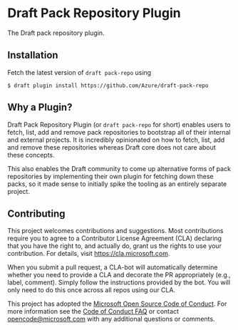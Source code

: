 # Draft Pack Repository Plugin

The Draft pack repository plugin.

## Installation

Fetch the latest version of `draft pack-repo` using

```
$ draft plugin install https://github.com/Azure/draft-pack-repo
```

## Why a Plugin?

Draft Pack Repository Plugin (or `draft pack-repo` for short) enables users to fetch, list, add and
remove pack repositories to bootstrap all of their internal and external projects. It is incredibly
opinionated on how to fetch, list, add and remove these repositories whereas Draft core does not
care about these concepts.

This also enables the Draft community to come up alternative forms of pack repositories by
implementing their own plugin for fetching down these packs, so it made sense to initially spike the
tooling as an entirely separate project.

## Contributing

This project welcomes contributions and suggestions.  Most contributions require you to agree to a
Contributor License Agreement (CLA) declaring that you have the right to, and actually do, grant us
the rights to use your contribution. For details, visit https://cla.microsoft.com.

When you submit a pull request, a CLA-bot will automatically determine whether you need to provide
a CLA and decorate the PR appropriately (e.g., label, comment). Simply follow the instructions
provided by the bot. You will only need to do this once across all repos using our CLA.

This project has adopted the [Microsoft Open Source Code of Conduct](https://opensource.microsoft.com/codeofconduct/).
For more information see the [Code of Conduct FAQ](https://opensource.microsoft.com/codeofconduct/faq/) or
contact [opencode@microsoft.com](mailto:opencode@microsoft.com) with any additional questions or comments.
